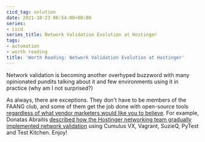 ```yaml
---
cicd_tag: solution
date: 2021-10-23 06:54:00+00:00
series:
- cicd
series_title: Network Validation Evolution at Hostinger
tags:
- automation
- worth reading
title: 'Worth Reading: Network Validation Evolution at Hostinger'
---
```

Network validation is becoming another overhyped buzzword with many opinionated pundits talking about it and few environments using it in practice (why am I not surprised?)

As always, there are exceptions. They don't have to be members of the FAANG club, and some of them get the job done with open-source tools [regardless of what vendor marketers would like you to believe](/2021/10/democratizing-network-automation/). For example, Donatas Abraitis [described how the Hostinger networking team gradually implemented network validation](https://www.hostinger.com/blog/network-validation-evolution-at-hostinger) using Cumulus VX, Vagrant, SuzieQ, PyTest and Test Kitchen. Enjoy!
